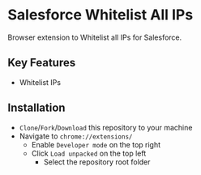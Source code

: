 # Salesforce Whitelist All IPs

Browser extension to Whitelist all IPs for Salesforce.

## Key Features
  - Whitelist IPs

## Installation
  - `Clone`/`Fork`/`Download` this repository to your machine
  - Navigate to ```chrome://extensions/```
    - Enable `Developer mode` on the top right
    - Click `Load unpacked` on the top left
      - Select the repository root folder
